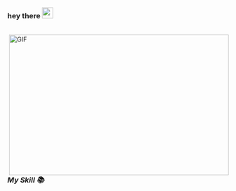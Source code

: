 ### hey there <img src="https://media.giphy.com/media/hvRJCLFzcasrR4ia7z/giphy.gif" width="25" >


<br />

<img align="right" alt="GIF" src="https://github.com/abhisheknaiidu/abhisheknaiidu/blob/master/code.gif?raw=true" width="500" height="320" />

<em>
  <h3>My Skill 📚<h3/>
<em/>
